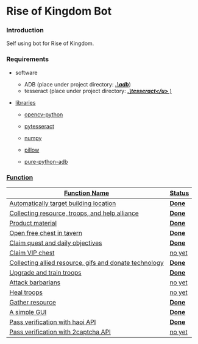 # Rise of Kingdom Bot

### **Introduction**

Self using bot for Rise of Kingdom. 



### Requirements

- software

  - ADB (place under project directory: **<u>*.\adb*</u>**\)
  - tesseract (place under project directory:  ***<u>.\tesseract\</u>*** )

- libraries

  - opencv-python

  - pytesseract

  - numpy

  - pillow

  - pure-python-adb

    

### Function

| Function Name                                          | Status          |
| ------------------------------------------------------ | --------------- |
| Automatically target building location                 | **<u>Done</u>** |
| Collecting resource, troops, and help alliance         | **<u>Done</u>** |
| Product material                                       | **<u>Done</u>** |
| Open free chest in tavern                              | **<u>Done</u>** |
| Claim quest and daily objectives                       | **<u>Done</u>** |
| Claim VIP chest                                        | no yet          |
| Collecting allied resource, gifs and donate technology | **<u>Done</u>** |
| Upgrade and train troops                               | <u>**Done**</u> |
| Attack barbarians                                      | no yet          |
| Heal troops                                            | no yet          |
| Gather resource                                        | **<u>Done</u>** |
| A simple GUI                                           | **<u>Done</u>** |
| Pass verification with haoi API                        | **<u>Done</u>** |
| Pass verification with 2captcha API                    | no yet          |

